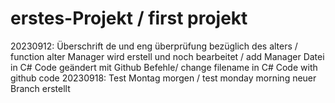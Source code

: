 # erstes-Projekt / first projekt

20230912:
  Überschrift de und eng
  überprüfung bezüglich des alters / function alter
  Manager wird erstell und noch bearbeitet / add Manager
  Datei in C# Code geändert mit Github Befehle/ change filename in C# Code with github code
20230918:
  Test Montag morgen / test monday morning
  neuer Branch erstellt